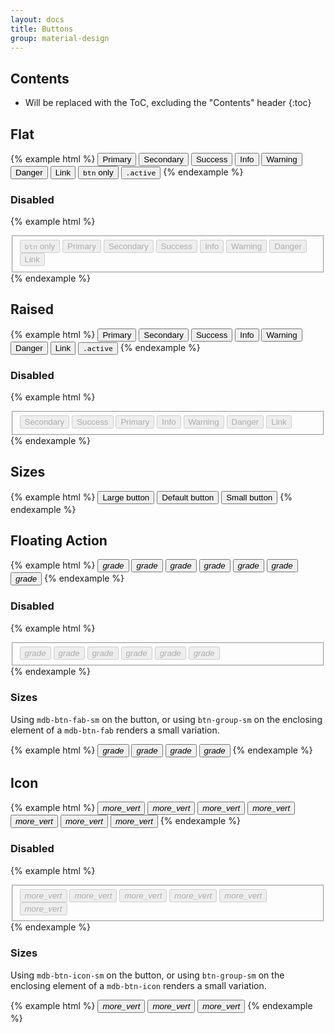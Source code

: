 ```yaml
---
layout: docs
title: Buttons
group: material-design
---
```


## Contents

* Will be replaced with the ToC, excluding the "Contents" header
{:toc}

## Flat

{% example html %}
<button type="button" class="btn btn-primary">Primary</button>
<button type="button" class="btn btn-secondary">Secondary</button>
<button type="button" class="btn btn-success">Success</button>
<button type="button" class="btn btn-info">Info</button>
<button type="button" class="btn btn-warning">Warning</button>
<button type="button" class="btn btn-danger">Danger</button>
<button type="button" class="btn btn-link">Link</button>
<button type="button" class="btn"><code>btn</code> only</button>
<button type="button" class="btn active"><code>.active</code></button>
{% endexample %}

### Disabled

{% example html %}
<fieldset disabled>
  <button type="button" class="btn"><code>btn</code> only</button>
  <button type="button" class="btn btn-primary">Primary</button>
  <button type="button" class="btn btn-secondary">Secondary</button>
  <button type="button" class="btn btn-success">Success</button>
  <button type="button" class="btn btn-info">Info</button>
  <button type="button" class="btn btn-warning">Warning</button>
  <button type="button" class="btn btn-danger">Danger</button>
  <button type="button" class="btn btn-link">Link</button>
</fieldset>
{% endexample %}

## Raised

{% example html %}
<button type="button" class="btn btn-raised btn-primary">Primary</button>
<button type="button" class="btn btn-raised btn-secondary">Secondary</button>
<button type="button" class="btn btn-raised btn-success">Success</button>
<button type="button" class="btn btn-raised btn-info">Info</button>
<button type="button" class="btn btn-raised btn-warning">Warning</button>
<button type="button" class="btn btn-raised btn-danger">Danger</button>
<button type="button" class="btn btn-raised btn-link">Link</button>
<button type="button" class="btn btn-raised active"><code>.active</code></button>
{% endexample %}

### Disabled
{% example html %}
<fieldset disabled>
  <button type="button" class="btn btn-raised btn-secondary">Secondary</button>
  <button type="button" class="btn btn-raised btn-success">Success</button>
  <button type="button" class="btn btn-raised btn-primary">Primary</button>
  <button type="button" class="btn btn-raised btn-info">Info</button>
  <button type="button" class="btn btn-raised btn-warning">Warning</button>
  <button type="button" class="btn btn-raised btn-danger">Danger</button>
  <button type="button" class="btn btn-raised btn-link">Link</button>
</fieldset>
{% endexample %}

## Sizes
{% example html %}
<button type="button" class="btn btn-raised btn-lg">Large button</button>
<button type="button" class="btn btn-raised">Default button</button>
<button type="button" class="btn btn-raised btn-sm">Small button</button>
{% endexample %}

## Floating Action

{% example html %}
<button type="button" class="btn btn-primary mdb-btn-fab">
  <i class="material-icons">grade</i>
</button>
<button type="button" class="btn btn-secondary mdb-btn-fab">
  <i class="material-icons">grade</i>
</button>
<button type="button" class="btn btn-success mdb-btn-fab">
  <i class="material-icons">grade</i>
</button>
<button type="button" class="btn btn-info mdb-btn-fab">
  <i class="material-icons">grade</i>
</button>
<button type="button" class="btn btn-warning mdb-btn-fab">
  <i class="material-icons">grade</i>
</button>
<button type="button" class="btn btn-danger mdb-btn-fab">
  <i class="material-icons">grade</i>
</button>
<button type="button" class="btn btn-danger mdb-btn-fab active">
  <i class="material-icons">grade</i>
</button>
{% endexample %}

### Disabled
{% example html %}
<fieldset disabled>
  <button type="button" class="btn btn-primary mdb-btn-fab">
    <i class="material-icons">grade</i>
  </button>
  <button type="button" class="btn btn-secondary mdb-btn-fab">
    <i class="material-icons">grade</i>
  </button>
  <button type="button" class="btn btn-success mdb-btn-fab">
    <i class="material-icons">grade</i>
  </button>
  <button type="button" class="btn btn-info mdb-btn-fab">
    <i class="material-icons">grade</i>
  </button>
  <button type="button" class="btn btn-warning mdb-btn-fab">
    <i class="material-icons">grade</i>
  </button>
  <button type="button" class="btn btn-danger mdb-btn-fab">
    <i class="material-icons">grade</i>
  </button>
</fieldset>
{% endexample %}

### Sizes

Using `mdb-btn-fab-sm` on the button, or using `btn-group-sm` on the enclosing element of a `mdb-btn-fab` renders a small variation.

{% example html %}
<span class="btn-group-lg">
  <button type="button" class="btn btn-danger mdb-btn-fab">
    <i class="material-icons">grade</i>
  </button>
</span>
<button type="button" class="btn btn-danger mdb-btn-fab">
  <i class="material-icons">grade</i>
</button>
<button type="button" class="btn btn-danger mdb-btn-fab mdb-btn-fab-sm">
  <i class="material-icons">grade</i>
</button>
<span class="btn-group-sm">
  <button type="button" class="btn btn-danger mdb-btn-fab">
    <i class="material-icons">grade</i>
  </button>
</span>
{% endexample %}


## Icon 

{% example html %}
<button type="button" class="btn btn-primary mdb-btn-icon">
  <i class="material-icons">more_vert</i>
</button>
<button type="button" class="btn btn-secondary mdb-btn-icon">
  <i class="material-icons">more_vert</i>
</button>
<button type="button" class="btn btn-success mdb-btn-icon">
  <i class="material-icons">more_vert</i>
</button>
<button type="button" class="btn btn-info mdb-btn-icon">
  <i class="material-icons">more_vert</i>
</button>
<button type="button" class="btn btn-warning mdb-btn-icon">
  <i class="material-icons">more_vert</i>
</button>
<button type="button" class="btn btn-danger mdb-btn-icon">
  <i class="material-icons">more_vert</i>
</button>
<button type="button" class="btn btn-danger mdb-btn-icon active">
  <i class="material-icons">more_vert</i>
</button>
{% endexample %}

### Disabled
{% example html %}
<fieldset disabled>
  <button type="button" class="btn btn-primary mdb-btn-icon">
    <i class="material-icons">more_vert</i>
  </button>
  <button type="button" class="btn btn-secondary mdb-btn-icon">
    <i class="material-icons">more_vert</i>
  </button>
  <button type="button" class="btn btn-success mdb-btn-icon">
    <i class="material-icons">more_vert</i>
  </button>
  <button type="button" class="btn btn-info mdb-btn-icon">
    <i class="material-icons">more_vert</i>
  </button>
  <button type="button" class="btn btn-warning mdb-btn-icon">
    <i class="material-icons">more_vert</i>
  </button>
  <button type="button" class="btn btn-danger mdb-btn-icon">
    <i class="material-icons">more_vert</i>
  </button>
</fieldset>
{% endexample %}

### Sizes

Using `mdb-btn-icon-sm` on the button, or using `btn-group-sm` on the enclosing element of a `mdb-btn-icon` renders a small variation.

{% example html %}
<button type="button" class="btn mdb-btn-icon">
  <i class="material-icons">more_vert</i>
</button>
<button type="button" class="btn mdb-btn-icon mdb-btn-icon-sm">
  <i class="material-icons">more_vert</i>
</button>
<span class="btn-group-sm">
  <button type="button" class="btn mdb-btn-icon">
    <i class="material-icons">more_vert</i>
  </button>
</span>
{% endexample %}


